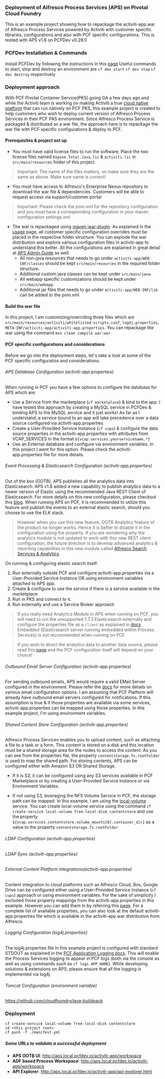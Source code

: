 ### Deployment of Alfresco Process Services (APS) on Pivotal Cloud Foundry
This is an example project showing how to repackage the activiti-app.war of Alfresco Process Services powered by Activiti with customer specific libraries, configurations and also with  PCF specific configurations. This is tested with APS v1.8 on PCFDev v0.28.0

### PCFDev Installation & Commands
Install PCFDev by following the instructions in this [page](https://pivotal.io/pcf-dev)
Useful commands to start, stop and destroy an environment are
`cf dev start`
`cf dev stop`
`cf dev destroy` respectively

### Deployment approach
With PCF Pivotal Container Service(PKS) going GA a few days ago and while the Activiti team is working on making Activiti a true [cloud native platform](https://activiti.gitbooks.io/activiti-7-developers-guide/) that can run natively on PCF PKS, this example project is created to help customers who wish to deploy current version of Alfresco Process Services in their PCF PAS environment. Since Alfresco Process Service is packaged & distributed as a war file, the approach here is to repackage the war file with PCF specific configurations & deploy to PCF.

#### Prerequisites & project set up
* You must have valid license files to run the software. Place the two license files named `Aspose.Total.Java.lic` & `activiti.lic` in `src/main/resources` folder of this project. 
> Important: The name of the files matters, so make sure they are the same as above. Make sure name is correct!

* You must have access to Alfresco's Enterprise Nexus repository to download the war file & dependencies. Customers will be able to request access via support/customer portal
> Important: Please check the pom.xml for the repository configuration and you must have a corresponding configuration in your maven configuration settings.xml

* The war is repackaged using [maven-war-plugin](https://maven.apache.org/plugins/maven-war-plugin/index.html). As explained in the [usage](https://maven.apache.org/plugins/maven-war-plugin/usage.html) page, all customer specific configuration overrides must be placed in the respective folder structure. You can explode the war distribution and explore various configuration files in activiti-app to understand this better. All the configurations are explained in great detail at [APS Admin Guide](https://docs.alfresco.com/process-services1.8/topics/adminGuide.html) as well. 
	* All non-java resources that needs to go under `activiti-app/WEB-INF/classes` should be kept `src/main/resources` in the required folder structure.  
	* Additional custom java classes can be kept under `src/main/java`.
	* All webapp specific customizations should be kept under `src/main/webapp`. 
	* Additional jar files that needs to go under `activiti-app/WEB-INF/lib` can be added to the pom.xml

#### Build the war file
In this project, I am customizing/overriding three files which are `src/main/resources/activiti/whitelisted-scripts.conf`, `log4j.properties`, `META-INF/activiti-app/activiti-app.properties`. You can repackage the war using the command `mvn clean compile war:war`.

#### PCF specific configurations and considerations
Before we go into the deployment steps, let's take a look at some of the PCF specific configuratios and considerations.

###### APS Database Configuration	(activiti-app.properties)
When running in PCF you have a few options to configure the database for APS which are:

* Use a Service from the marketplace (`cf marketplace`) & bind to the app. I have tested this approach by creating a MySQL service in PCFDev & binding APS to the MySQL service and it just works! As far as I understand, a service bound to an app will take precedence over a data source configured via activiti-app.properties
* Create a User-Provided Service Instance (`cf cups`) & configure the data source properties   in the activiti-app.properties with attributes from VCAP_SERVICES in the format `${vcap.services.yourservicename.*}`
* Use an External database and configure via environment variables. In this project I went for this option. Please check the activiti-app.properties file for more details.

###### Event Processing & Elasticsearch Configuration (activiti-app.properties)
Out of the box (OOTB), APS publishes all the analytics data into Elasticsearch. APS v1.8 added a new capability to publish analytics data to a newer version of Elastic using the recommended Java REST Client of Elasticsearch. For more details on this new configuration, please checkout this [blog](https://community.alfresco.com/community/bpm/blog/2018/02/06/alfresco-process-services-18-available-now#jive_content_id_New_Elasticsearch_REST_Client). When running APS on PCF, it is recommended to utilize this feature and publish the events to an external elastic search, should you choose to use the ELK stack. 
> However when you use this new feature, OOTB Analytics feature of the product no-longer works. Hence it is better to disable it in the configuration using the property. If you are wondering why the analytics module is not updated to work with this new REST client configuration, the future direction is to develop advanced analytics & reporting capabilities in this new module called [Alfresco Search Services & Analytics](https://community.alfresco.com/people/harry.peek@alfresco.com/blog/2017/11/08/alfresco-search-services-analytics-roadmap-update-aw2017).

On running & configuring elastic search itself:
1. Run externally outside PCF and configure activiti-app.properties via a User-Provided Service Instance OR using environment variables attached to APS app.
2. Create & configure to use the service if there is a service available in the marketplace
3. Run in PKS and connect to it.
4. Run externally and use a Service Broker approach

> If you really need Analytics Module in APS when running on PCF, you will need to run the unsupported 1.7.3 Elasticsearch externally and configure the properties file as a `client` as explained in [docs](https://docs.alfresco.com/process-services1.8/topics/elasticsearch_configuration.html). Embedded (Elasticsearch server running embedded within Process Services) is not recommended when running on PCF. 

> If you wish to direct the analytics data to another data source, please read this [page](https://docs.alfresco.com/process-services1.8/topics/process_engine_event_listeners.html) and the PCF configuration itself will depend on your choice!

###### Outbound Email Server Configuration (activiti-app.properties)
For sending outbound emails, APS would require a valid EMail Server configured in the environment. Please refer the [docs](https://docs.alfresco.com/process-services1.8/topics/emailServerConfiguration.html) for more details on various email configuration options. I am assuming that PCF Platform will already have outbound email servers configured for notifications. If this assumption is true & if those properties are available via some services, activiti-app.properties can be mapped using those properties. In this example project, I'm using environment variables.
###### Shared Content Store Configuration (activiti-app.properties)
Alfresco Process Services enables you to upload content, such as attaching a file to a task or a form. This content is stored on a disk and this location must be a shared storage area for the nodes to access the content. As you can see from the properties file, the property `contentstorage.fs.rootFolder` is used to map the shared path. For storing contents, APS can be configured either with Amazon S3 OR Shared Storage.

* If it is S3, it can be configured using any S3 services available in PCF Marketplace or by creating a User-Provided Service Instance or via Environment Variables.

* If not using S3, leveraging the NFS Volume Service in PCF, the storage path can be mapped. In this example, I am using the [local-volume](https://github.com/cloudfoundry/local-volume-release) service. You can create local-volume service using the command `cf create-service local-volume free-local-disk contentstore` and use the property `${vcap.services.contentstore.volume_mounts[0].container_dir}` as a value to the property `contentstorage.fs.rootFolder`
###### LDAP Configuration (activiti-app.properties)
###### LDAP Sync (activiti-app.properties)
###### External Content Platform integrations(activiti-app.properties)
Content integration to cloud platforms such as Alfresco Cloud, Box, Google Drive can be configured either using a User-Provided Service Instance (`cf cups`) approach or using environment variables. For the sake of simplicity I excluded those property mappings from the activiti-app.properties in this example. However you can add them in by referring this [page](https://docs.alfresco.com/process-services1.8/topics/integration_with_external_systems.html). For a complete list of available properties, you can also look at the default activiti-app.properties file which is available in the activiti-app.war distribution from Alfresco.
###### Logging Configuration (log4j.properties)
The log4j.properties file in this example project is configured with standard STDOUT as explained in the [PCF Application Logging docs](https://docs.cloudfoundry.org/devguide/deploy-apps/streaming-logs.html). This will enable the Process Services logging to appear in PCF logs (both via the console as well as using commands such as `cf logs APP_NAME`). While developing solutions & extensions on APS, please ensure that all the logging is implemented via log4j.
###### Tomcat Configuration (environment variable)
https://github.com/cloudfoundry/java-buildpack


### Deployment

```
cf create-service local-volume free-local-disk contentstore
cd <this project root>
cf push -f ./manifest.yml
```
##### Some URLs to validate a successful deployment
* **APS OOTB UI**: http://aps.local.pcfdev.io/activiti-app/workspace
* **ADF based Process Workspace**: http://aps.local.pcfdev.io/activiti-app/workspace
* **API Explorer**: http://aps.local.pcfdev.io/activiti-app/api-explorer.html


